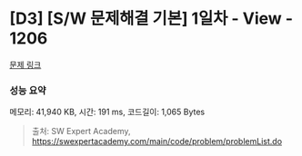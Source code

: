 # [D3] [S/W 문제해결 기본] 1일차 - View - 1206 

[문제 링크](https://swexpertacademy.com/main/code/problem/problemDetail.do?contestProbId=AV134DPqAA8CFAYh) 

### 성능 요약

메모리: 41,940 KB, 시간: 191 ms, 코드길이: 1,065 Bytes



> 출처: SW Expert Academy, https://swexpertacademy.com/main/code/problem/problemList.do